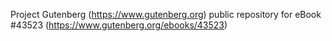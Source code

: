 Project Gutenberg (https://www.gutenberg.org) public repository for eBook #43523 (https://www.gutenberg.org/ebooks/43523)
